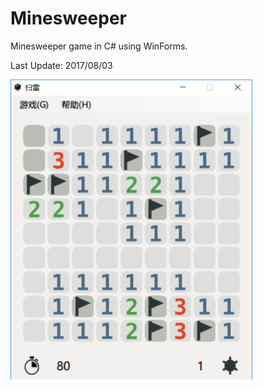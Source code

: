 # Minesweeper

Minesweeper game in C# using WinForms.  

Last Update: 2017/08/03  

  

![Pic](Pic.png)